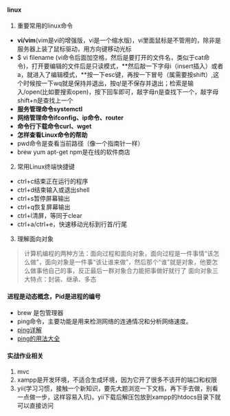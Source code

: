 #### linux
1. 重要常用的linux命令
* **vi/vim**(vim是vi的增强版，vi是一个缩水版)，vi里面鼠标是不管用的，除非是服务器上装了鼠标驱动，用方向键移动光标
* $ vi filename (vi命令后面加空格，然后是要打开的文件名，类似于cat命令)，打开要编辑的文件后是只读模式，**然后敲一下字母i（insert插入）或者a，就进入了编辑模式，**按一下esc键，再按一下冒号（属需要按shift）,这个时候按一下wq就是保持并退出，按q!是不保存并退出；检索是输入/open(比如要搜索open)，按下回车即可，敲字母n是查找下一个，敲字母shift+n是查找上一个
* **服务管理命令systemctl**
* **网络管理命令ifconfig、ip命令、router**
* **命令行下载命令curl、wget**
* **怎样查看Linux命令的帮助**
* pwd命令是查看当前路径（像一个指南针一样）
* brew yum apt-get npm是在线的软件商店
2. 常用Linux终端快捷键
* ctrl+c结束正在运行的程序
* ctrl+d结束输入或退出shell
* ctrl+s暂停屏幕输出
* ctrl+q恢复屏幕输出
* ctrl+l清屏，等同于clear
* ctrl+a/ctrl+e，快速移动光标到行首/行尾
3. 理解面向对象
> 计算机编程的两种方法：面向过程和面向对象，面向过程是一件事情“该怎么做”，面向对象是一件事“该让谁来做”，然后那个“谁”就是对象，他要怎么做事他自己的事，反正最后一群对象合力能把事做好就行了
> 面向对象三大特点：封装、继承、多态

#### 进程是动态概念，Pid是进程的编号
* brew 是包管理器
* ping命令，主要功能是用来检测网络的连通情况和分析网络速度。
* [ping详解](https://blog.csdn.net/hezeyujiang/article/details/79504038 "ping详解")
* [ping的用法大全](https://blog.csdn.net/sdzg_wq/article/details/629378 "ping的用法大全")

#### 实战作业相关
1. mvc
2. xampp是开发环境，不适合生成环境，因为它开了很多不该开的端口和权限
2. yii(学习习惯，接触一个新知识，要先大题浏览一下文档，再下手去做，别看一点做一步，这样容易入坑)。yii下载后解压包放到xampp的htdocs目录下就可以直接访问
